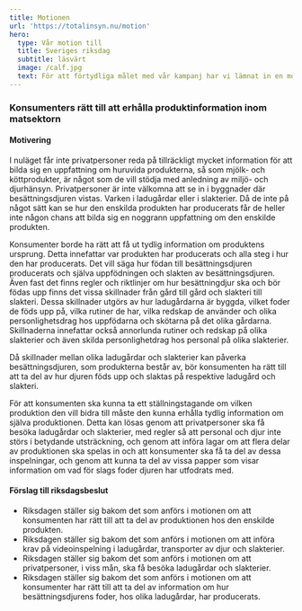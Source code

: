 ```yaml
---
title: Motionen
url: 'https://totalinsyn.nu/motion'
hero:
  type: Vår motion till
  title: Sveriges riksdag
  subtitle: läsvärt
  image: /calf.jpg
  text: För att förtydliga målet med vår kampanj har vi lämnat in en motion till Sveriges riksdag. Den lämnades in i september 2019. Läs den här nedanför!
---
```

### Konsumenters rätt till att erhålla produktinformation inom matsektorn

#### Motivering

I nuläget får inte privatpersoner reda på tillräckligt mycket information för att bilda sig en uppfattning om huruvida produkterna, så som mjölk- och köttprodukter, är något som de vill stödja med anledning av miljö- och djurhänsyn. Privatpersoner är inte välkomna att se in i byggnader där besättningsdjuren vistas. Varken i ladugårdar eller i slakterier. Då de inte på något sätt kan se hur den enskilda produkten har producerats får de heller inte någon chans att bilda sig en noggrann uppfattning om den enskilde produkten.

Konsumenter borde ha rätt att få ut tydlig information om produktens ursprung. Detta innefattar var produkten har producerats och alla steg i hur den har producerats. Det vill säga hur födan till besättningsdjuren producerats och själva uppfödningen och slakten av besättningsdjuren. Även fast det finns regler och riktlinjer om hur besättningdjur ska och bör födas upp finns det vissa skillnader från gård till gård och slakteri till slakteri. Dessa skillnader utgörs av hur ladugårdarna är byggda, vilket foder de föds upp på, vilka rutiner de har, vilka redskap de använder och olika personlighetsdrag hos uppfödarna och skötarna på det olika gårdarna. Skillnaderna innefattar också annorlunda rutiner och redskap på olika slakterier och även skilda personlighetdrag hos personal på olika slakterier.

Då skillnader mellan olika ladugårdar och slakterier kan påverka besättningsdjuren, som produkterna består av, bör konsumenten ha rätt till att ta del av hur djuren föds upp och slaktas på respektive ladugård och slakteri.

För att konsumenten ska kunna ta ett ställningstagande om vilken produktion den vill bidra till måste den kunna erhålla tydlig information om själva produktionen. Detta kan lösas genom att privatpersoner ska få besöka ladugårdar och slakterier, med regler så att personal och djur inte störs i betydande utsträckning, och genom att införa lagar om att flera delar av produktionen ska spelas in och att konsumenter ska få ta del av dessa inspelningar, och genom att kunna ta del av vissa papper som visar information om vad för slags foder djuren har utfodrats med.

#### Förslag till riksdagsbeslut

* Riksdagen ställer sig bakom det som anförs i motionen om att konsumenten har rätt till att ta del av produktionen hos den enskilde produkten.
* Riksdagen ställer sig bakom det som anförs i motionen om att införa krav på videoinspelning i ladugårdar, transporter av djur och slakterier.
* Riksdagen ställer sig bakom det som anförs i motionen om att privatpersoner, i viss mån, ska få besöka ladugårdar och slakterier.
* Riksdagen ställer sig bakom det som anförs i motionen om att konsumenter har rätt till att ta del av information om hur besättningsdjurens foder, hos olika ladugårdar, har producerats.
